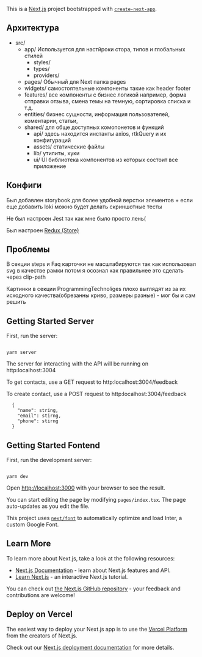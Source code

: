 This is a [Next.js](https://nextjs.org/) project bootstrapped with [`create-next-app`](https://github.com/vercel/next.js/tree/canary/packages/create-next-app).

## Архитектура 

- src/
  - app/  Используется для настйроки стора, типов и глобальных стилей
    - styles/
    - types/
    - providers/ 
  - pages/ Обычный для Next папка pages 
  - widgets/   самостоятельные компоненты такие как header footer 
  - features/   все компоненты с бизнес логикой например, форма отправки отзыва, смена темы на темную, сортировка списка и т.д.
  - entities/ бизнес сущности, информация пользователей, коментарии, статьи,  
  - shared/ для обще доступных комопонетов и функций
    - api/ здесь находится инстанты axios, rtkQuery и их конфигураций
    - assets/ статические файлы 
    - lib/ утилиты, хуки
    - ui/ UI библиотека компонентов из которых состоит все приложение


## Конфиги
Был добавлен storybook для более удобной верстки элементов + если еще добавить loki можно будет делать скриншотные тесты

Не был настроен Jest так как мне было просто лень( 

Был настроен [Redux (Store)](/docs/store.md) 

## Проблемы 
В секции steps и Faq карточки не масштабируются так как использовал svg в качестве рамки потом я осознал как правильнее это сделать через clip-path 

Картинки в секции ProgrammingTechnoliges плохо выглядят из за их исходного качества(обрезанны криво, размеры разные) - мог бы и сам решить

## Getting Started Server

First, run the server:

```

yarn server

```

The server for interacting with the API will be running on http:localhost:3004

To get contacts, use a GET request to http:localhost:3004/feedback

To create contact, use a POST request to http:localhost:3004/feedback

```
  {
    "name": string,
    "email": stirng,
    "phone": stirng
  }
```

## Getting Started Fontend

First, run the development server:

```

yarn dev

```

Open [http://localhost:3000](http://localhost:3000) with your browser to see the result.

You can start editing the page by modifying `pages/index.tsx`. The page auto-updates as you edit the file.

This project uses [`next/font`](https://nextjs.org/docs/basic-features/font-optimization) to automatically optimize and load Inter, a custom Google Font.

## Learn More

To learn more about Next.js, take a look at the following resources:

- [Next.js Documentation](https://nextjs.org/docs) - learn about Next.js features and API.
- [Learn Next.js](https://nextjs.org/learn) - an interactive Next.js tutorial.

You can check out [the Next.js GitHub repository](https://github.com/vercel/next.js/) - your feedback and contributions are welcome!

## Deploy on Vercel

The easiest way to deploy your Next.js app is to use the [Vercel Platform](https://vercel.com/new?utm_medium=default-template&filter=next.js&utm_source=create-next-app&utm_campaign=create-next-app-readme) from the creators of Next.js.

Check out our [Next.js deployment documentation](https://nextjs.org/docs/deployment) for more details.
